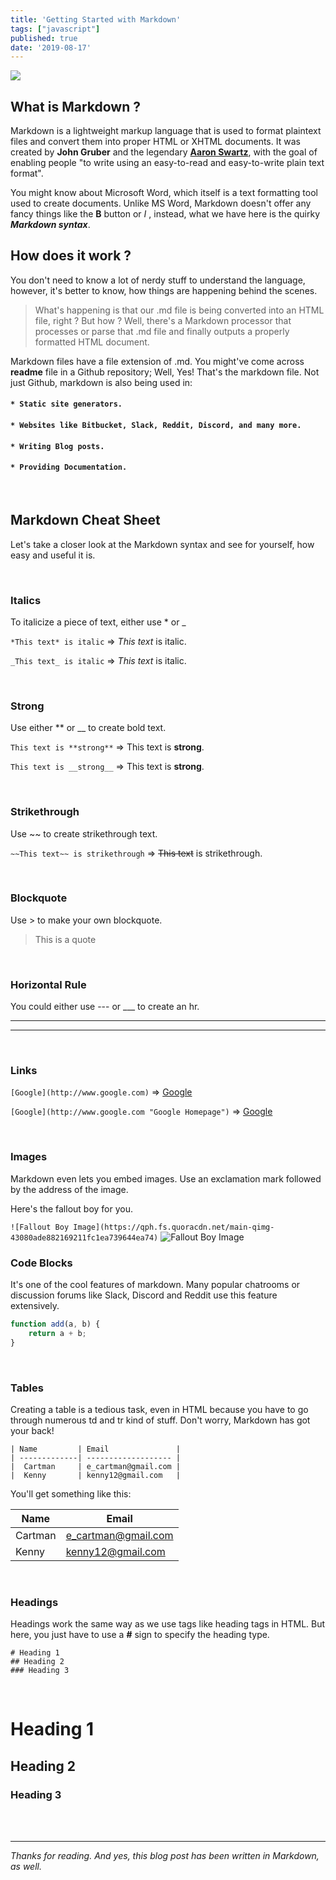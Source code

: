 ```yaml
---
title: 'Getting Started with Markdown'
tags: ["javascript"]
published: true
date: '2019-08-17'
---
```


![](https://cdn.guidingtech.com/media/assets/WordPress-Import/2014/01/markdown-logo2-300x201.png)

## What is Markdown ?

Markdown is a lightweight markup language that is used to format plaintext files and convert them into proper HTML or XHTML documents. It was created by **John Gruber** and the legendary [**Aaron Swartz**](https://en.wikipedia.org/wiki/Aaron_Swartz), with the goal of enabling people "to write using an easy-to-read and easy-to-write plain text format".

You might know about Microsoft Word, which itself is a text formatting tool used to create documents. Unlike MS Word, Markdown doesn't offer any fancy things like the **B** button or *I* , instead, what we have here is the quirky ***Markdown syntax***.

## How does it work ?

You don't need to know a lot of nerdy stuff to understand the language, however, it's better to know, how things are happening behind the scenes. 

> What's happening is that our .md file is being converted into an HTML file, right ? But how ? Well, there's a Markdown processor that processes or parse that .md file and finally outputs a properly formatted HTML document.

Markdown files have a file extension of .md. You might've come across  **readme** file in a Github repository; Well, Yes! That's the markdown file. Not just Github, markdown is also being used in:

#### `* Static site generators.`

#### `* Websites like Bitbucket, Slack, Reddit, Discord, and many more.`

#### `* Writing Blog posts.`

#### `* Providing Documentation.`

<br>

## Markdown Cheat Sheet

Let's take a closer look at the Markdown syntax and see for yourself, how easy and useful it is.


<br>

### Italics

To italicize a piece of text, either use * or _ 

`*This text* is italic` => *This text* is italic.

`_This text_ is italic` => *This text* is italic.

<br>

### Strong

Use either ** or __ to create bold text.

`This text is **strong**` => This text is **strong**.

`This text is __strong__` => This text is **strong**.

<br>

### Strikethrough

Use ~~ to create strikethrough text.

`~~This text~~ is strikethrough` => ~~This text~~ is strikethrough.

<br>

### Blockquote

Use > to make your own blockquote.

> This is a quote

<br>

### Horizontal Rule

You could either use --- or ___ to create an hr.

---
___

<br>

### Links

`[Google](http://www.google.com)` => [Google](http://www.google.com)


`[Google](http://www.google.com "Google Homepage")` => [Google](http://www.google.com "Google Homepage")

<br>

### Images

Markdown even lets you embed images. Use an exclamation mark followed by the address of the image.

Here's the fallout boy for you.


`![Fallout Boy Image](https://qph.fs.quoracdn.net/main-qimg-43080ade882169211fc1ea739644ea74)`
 ![Fallout Boy Image](https://qph.fs.quoracdn.net/main-qimg-43080ade882169211fc1ea739644ea74)


### Code Blocks

It's one of the cool features of markdown. Many popular chatrooms or discussion forums like Slack, Discord and Reddit use this feature extensively.

```javascript
function add(a, b) {
    return a + b;
}
```
<br>

### Tables

Creating a table is a tedious task, even in HTML because you have to go through numerous td and tr kind of stuff. Don't worry, Markdown has got your back!

```
| Name         | Email               |
| -------------| ------------------- |
|  Cartman     | e_cartman@gmail.com |
|  Kenny       | kenny12@gmail.com   |
```

You'll get something like this:

| Name       | Email               |
| -----------| ------------------- |
|  Cartman   | e_cartman@gmail.com |
|  Kenny     | kenny12@gmail.com   |

<br>

###  Headings

Headings work the same way as we use tags like heading tags in HTML. But here, you just have to use a **#** sign to specify the heading type. 

```
# Heading 1
## Heading 2
### Heading 3
```
<br>

# Heading 1
## Heading 2
### Heading 3

<br><br>


---

*Thanks for reading. And yes, this blog post has been written in Markdown, as well.*





















